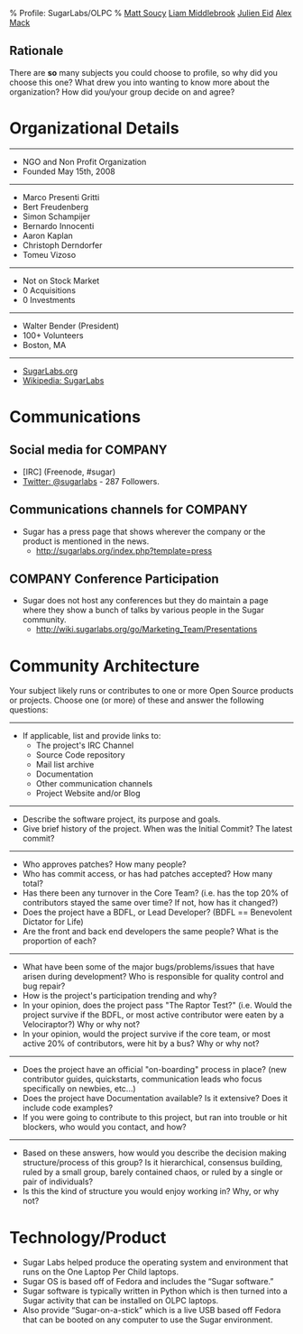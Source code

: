 % Profile: SugarLabs/OLPC
% [Matt Soucy](mailto:msoucy@csh.rit.edu)
  [Liam Middlebrook](mailto:liammiddlebrook@gmail.com)
  [Julien Eid](mailto:jeid@csh.rit.edu)
  [Alex Mack](mailto:amm4108@rit.edu)


## Rationale

There are **so** many subjects you could choose to profile, so why did you choose this one?
What drew you into wanting to know more about the organization?
How did you/your group decide on and agree?


# Organizational Details

---

- NGO and Non Profit Organization
- Founded May 15th, 2008

---

- Marco Presenti Gritti
- Bert Freudenberg
- Simon Schampijer
- Bernardo Innocenti
- Aaron Kaplan
- Christoph Derndorfer
- Tomeu Vizoso

---

- Not on Stock Market
- 0 Acquisitions
- 0 Investments

---

- Walter Bender (President)
- 100+ Volunteers
- Boston, MA

---

- [SugarLabs.org](http://sugarlabs.org)
- [Wikipedia: SugarLabs](http://en.wikipedia.org/wiki/Sugar_Labs)


# Communications

## Social media for COMPANY

- [IRC] (Freenode, #sugar)
- [Twitter: @sugarlabs](https://twitter.com/sugarlabs) - 287 Followers.

## Communications channels for COMPANY

- Sugar has a press page that shows wherever the company or the product is mentioned in the news.
    - <http://sugarlabs.org/index.php?template=press>

## COMPANY Conference Participation

- Sugar does not host any conferences but they do maintain a page where they show a bunch of talks by various people in the Sugar community.
    - <http://wiki.sugarlabs.org/go/Marketing_Team/Presentations>

# Community Architecture

Your subject likely runs or contributes to one or more Open Source products or projects. Choose one (or more) of these and answer the following questions:

---

- If applicable, list and provide links to:
	- The project's IRC Channel
	- Source Code repository
	- Mail list archive
	- Documentation
	- Other communication channels
	- Project Website and/or Blog

---

- Describe the software project, its purpose and goals.
- Give brief history of the project. When was the Initial Commit? The latest commit?

---

- Who approves patches? How many people?
- Who has commit access, or has had patches accepted?  How many total?
- Has there been any turnover in the Core Team? (i.e. has the top 20% of contributors stayed the same over time? If not, how has it changed?)
- Does the project have a BDFL, or Lead Developer? (BDFL == Benevolent Dictator for Life)
- Are the front and back end developers the same people? What is the proportion of each?

---

- What have been some of the major bugs/problems/issues that have arisen during development? Who is responsible for quality control and bug repair?
- How is the project's participation trending and why?
- In your opinion, does the project pass "The Raptor Test?" (i.e. Would the project survive if the BDFL, or most active contributor were eaten by a Velociraptor?) Why or why not?
- In your opinion, would the project survive if the core team, or most active 20% of contributors, were hit by a bus? Why or why not?

---

- Does the project have an official "on-boarding" process in place?  (new contributor guides, quickstarts, communication leads who focus specifically on newbies, etc...)
- Does the project have Documentation available? Is it extensive?  Does it include code examples?
- If you were going to contribute to this project, but ran into trouble or hit blockers, who would you contact, and how?

---

- Based on these answers, how would you describe the decision making structure/process of this group?  Is it hierarchical, consensus building, ruled by a small group, barely contained chaos, or ruled by a single or pair of individuals?
- Is this the kind of structure you would enjoy working in? Why, or why not?


# Technology/Product

- Sugar Labs helped produce the operating system and environment that runs on the One Laptop Per Child laptops.
- Sugar OS is based off of Fedora and includes the “Sugar software.”
- Sugar software is typically written in Python which is then turned into a Sugar activity that can be installed on OLPC laptops.
- Also provide “Sugar-on-a-stick” which is a live USB based off Fedora that can be booted on any computer to use the Sugar environment.

